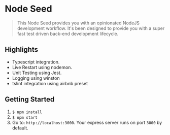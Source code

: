 Node Seed
====================

<blockquote>
This Node Seed provides you with an opinionated NodeJS development workflow. 
It's been designed to provide you with a super fast test driven back-end development lifecycle. 
</blockquote>

## Highlights
* Typescript integration.
* Live Restart using nodemon.
* Unit Testing using Jest.
* Logging using winston
* tslint integration using airbnb preset


## Getting Started
1. `$ npm install`
4. `$ npm start`
5. Go to: `http://localhost:3000`. Your express server runs on port `3000` by default.
